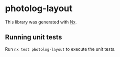 # photolog-layout

This library was generated with [Nx](https://nx.dev).

## Running unit tests

Run `nx test photolog-layout` to execute the unit tests.
